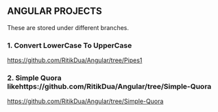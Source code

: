 ## ANGULAR PROJECTS
These are stored under different branches.
### 1. Convert LowerCase To UpperCase
https://github.com/RitikDua/Angular/tree/Pipes1

### 2. Simple Quora likehttps://github.com/RitikDua/Angular/tree/Simple-Quora
https://github.com/RitikDua/Angular/tree/Simple-Quora
